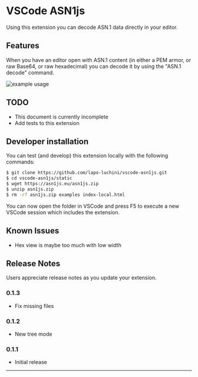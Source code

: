# VSCode ASN1js

Using this extension you can decode ASN.1 data directly in your editor.

## Features

When you have an editor open with ASN.1 content (in either a PEM armor, or raw Base64, or raw hexadecimal) you can decode it by using the "ASN.1 decode" command.

![example usage](https://asn1js.eu/vscode-asn1js.gif)

## TODO

- This document is currently incomplete
- Add tests to this extension

## Developer installation

You can test (and develop) this extension locally with the following commands:

```sh
$ git clone https://github.com/lapo-luchini/vscode-asn1js.git
$ cd vscode-asn1js/static
$ wget https://asn1js.eu/asn1js.zip
$ unzip asn1js.zip
$ rm -rf asn1js.zip examples index-local.html
```

You can now open the folder in VSCode and press F5 to execute a new VSCode session which includes the extension.

## Known Issues

- Hex view is maybe too much with low width

## Release Notes

Users appreciate release notes as you update your extension.

### 0.1.3
- Fix missing files

### 0.1.2
- New tree mode

### 0.1.1
- Initial release

---
